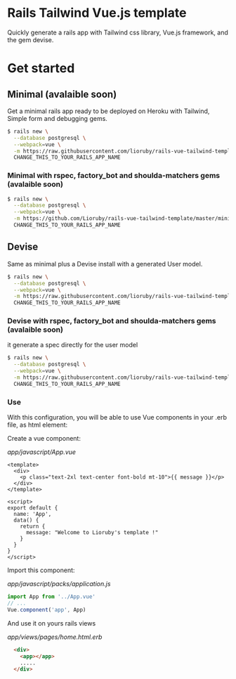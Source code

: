 # Rails Tailwind Vue.js template

Quickly generate a rails app with Tailwind css library, Vue.js framework, and the gem devise.

# Get started

## Minimal (avalaible soon)
Get a minimal rails app ready to be deployed on Heroku with Tailwind, Simple form and debugging gems.

```sh
$ rails new \
  --database postgresql \
  --webpack=vue \
  -m https://raw.githubusercontent.com/lioruby/rails-vue-tailwind-template/master/minimal.rb \
  CHANGE_THIS_TO_YOUR_RAILS_APP_NAME
```

### Minimal with rspec, factory_bot and shoulda-matchers gems (avalaible soon)
```sh
$ rails new \
  --database postgresql \
  --webpack=vue \
  -m https://github.com/Lioruby/rails-vue-tailwind-template/master/minimal.rb \
  CHANGE_THIS_TO_YOUR_RAILS_APP_NAME
```

## Devise
Same as minimal plus a Devise install with a generated User model.

```sh
$ rails new \
  --database postgresql \
  --webpack=vue \
  -m https://raw.githubusercontent.com/lioruby/rails-vue-tailwind-template/master/devise.rb \
  CHANGE_THIS_TO_YOUR_RAILS_APP_NAME
```

### Devise with rspec, factory_bot and shoulda-matchers gems (avalaible soon)
it generate a spec directly for the user model

```sh
$ rails new \
  --database postgresql \
  --webpack=vue \
  -m https://raw.githubusercontent.com/lioruby/rails-vue-tailwind-template/master/devise_rspec_factory_bot.rb \
  CHANGE_THIS_TO_YOUR_RAILS_APP_NAME
```

### Use
With this configuration, you will be able to use Vue components in your .erb file, as html element:

Create a vue component:

*app/javascript/App.vue*
```vue
<template>
  <div>
    <p class="text-2xl text-center font-bold mt-10">{{ message }}</p>
  </div>
</template>

<script>
export default {
  name: 'App',
  data() {
    return {
      message: "Welcome to Lioruby's template !"
    }
  }
}
</script>
```

Import this component:

*app/javascript/packs/application.js*
```javascript
import App from '../App.vue'
// ...
Vue.component('app', App)
```

And use it on yours rails views

*app/views/pages/home.html.erb*
```html
  <div>
    <app></app>    
    .....
  </div>
```
